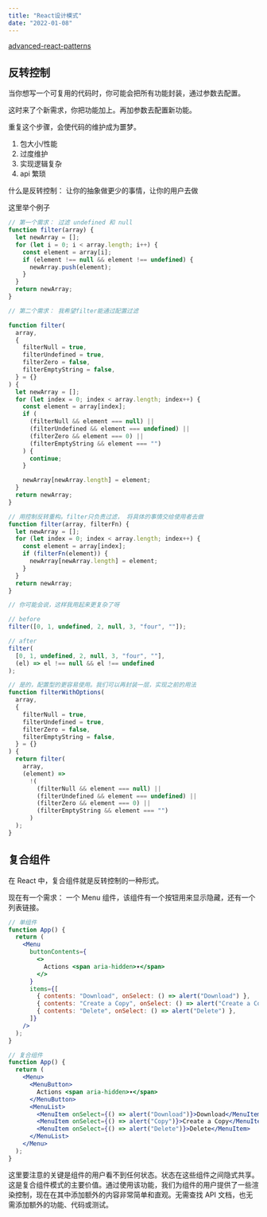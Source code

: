 ```yaml
---
title: "React设计模式"
date: "2022-01-08"
---
```


[advanced-react-patterns](https://github.com/kentcdodds/advanced-react-patterns)

## 反转控制

当你想写一个可复用的代码时，你可能会把所有功能封装，通过参数去配置。

这时来了个新需求，你把功能加上。再加参数去配置新功能。

重复这个步骤，会使代码的维护成为噩梦。

1. 包大小/性能
2. 过度维护
3. 实现逻辑复杂
4. api 繁琐

什么是反转控制： 让你的抽象做更少的事情，让你的用户去做

这里举个例子

```javascript
// 第一个需求： 过滤 undefined 和 null
function filter(array) {
  let newArray = [];
  for (let i = 0; i < array.length; i++) {
    const element = array[i];
    if (element !== null && element !== undefined) {
      newArray.push(element);
    }
  }
  return newArray;
}

// 第二个需求： 我希望filter能通过配置过滤

function filter(
  array,
  {
    filterNull = true,
    filterUndefined = true,
    filterZero = false,
    filterEmptyString = false,
  } = {}
) {
  let newArray = [];
  for (let index = 0; index < array.length; index++) {
    const element = array[index];
    if (
      (filterNull && element === null) ||
      (filterUndefined && element === undefined) ||
      (filterZero && element === 0) ||
      (filterEmptyString && element === "")
    ) {
      continue;
    }

    newArray[newArray.length] = element;
  }
  return newArray;
}

// 用控制反转重构。filter只负责过滤， 将具体的事情交给使用者去做
function filter(array, filterFn) {
  let newArray = [];
  for (let index = 0; index < array.length; index++) {
    const element = array[index];
    if (filterFn(element)) {
      newArray[newArray.length] = element;
    }
  }
  return newArray;
}

// 你可能会说，这样我用起来更复杂了呀

// before
filter([0, 1, undefined, 2, null, 3, "four", ""]);

// after
filter(
  [0, 1, undefined, 2, null, 3, "four", ""],
  (el) => el !== null && el !== undefined
);

// 是的，配置型的更容易使用。我们可以再封装一层，实现之前的用法
function filterWithOptions(
  array,
  {
    filterNull = true,
    filterUndefined = true,
    filterZero = false,
    filterEmptyString = false,
  } = {}
) {
  return filter(
    array,
    (element) =>
      !(
        (filterNull && element === null) ||
        (filterUndefined && element === undefined) ||
        (filterZero && element === 0) ||
        (filterEmptyString && element === "")
      )
  );
}
```

## 复合组件

在 React 中，复合组件就是反转控制的一种形式。

现在有一个需求： 一个 Menu 组件，该组件有一个按钮用来显示隐藏，还有一个列表链接。

```jsx
// 单组件
function App() {
  return (
    <Menu
      buttonContents={
        <>
          Actions <span aria-hidden>▾</span>
        </>
      }
      items={[
        { contents: "Download", onSelect: () => alert("Download") },
        { contents: "Create a Copy", onSelect: () => alert("Create a Copy") },
        { contents: "Delete", onSelect: () => alert("Delete") },
      ]}
    />
  );
}
```

```jsx
// 复合组件
function App() {
  return (
    <Menu>
      <MenuButton>
        Actions <span aria-hidden>▾</span>
      </MenuButton>
      <MenuList>
        <MenuItem onSelect={() => alert("Download")}>Download</MenuItem>
        <MenuItem onSelect={() => alert("Copy")}>Create a Copy</MenuItem>
        <MenuItem onSelect={() => alert("Delete")}>Delete</MenuItem>
      </MenuList>
    </Menu>
  );
}
```

这里要注意的关键是组件的用户看不到任何状态。状态在这些组件之间隐式共享。这是复合组件模式的主要价值。通过使用该功能，我们为组件的用户提供了一些渲染控制，现在在其中添加额外的内容非常简单和直观。无需查找 API 文档，也无需添加额外的功能、代码或测试。
